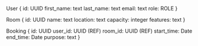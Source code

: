 User {
id: UUID
first_name: text
last_name: text
email: text
role: ROLE
}

Room {
id: UUID
name: text
location: text
capacity: integer
features: text
}

Booking {
id: UUID
user_id: UUID (REF)
room_id: UUID (REF)
start_time: Date
end_time: Date
purpose: text
}
